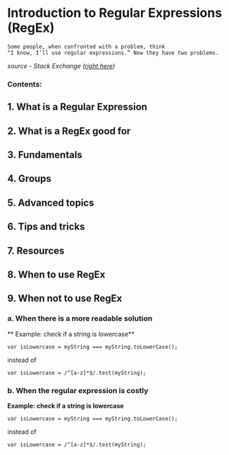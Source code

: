 # Introduction to Regular Expressions (RegEx)

```
Some people, when confronted with a problem, think 
“I know, I’ll use regular expressions.” Now they have two problems.
``` 
_source - Stack Exchange ([right here](https://softwareengineering.stackexchange.com/questions/223634/what-is-meant-by-now-you-have-two-problems))_

### Contents:

## 1. What is a Regular Expression

## 2. What is a RegEx good for
## 3. Fundamentals
## 4. Groups
## 5. Advanced topics
## 6. Tips and tricks
## 7. Resources


## 8. When to use RegEx

## 9. When not to use RegEx

### a. When there is a more readable solution
  ** Example: check if a string is lowercase**

   `var isLowercase = myString === myString.toLowerCase();`


   instead of


   `var isLowercase = /^[a-z]*$/.test(myString);`
     
### b. When the regular expression is costly
   **Example: check if a string is lowercase**

   `var isLowercase = myString === myString.toLowerCase();`


   instead of


   `var isLowercase = /^[a-z]*$/.test(myString);`
